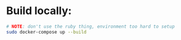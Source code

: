 # Build locally:
```bash
# NOTE: don't use the ruby thing, environment too hard to setup
sudo docker-compose up --build
```
